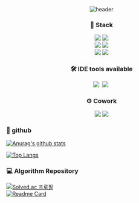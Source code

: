 


<div align="center"> 
  
![header](https://capsule-render.vercel.app/api?type=slice&color=auto&height=300&section=header&text=LeeHanYong&fontSize=90)
  
### 🔨 Stack
<p>
<img src="https://img.shields.io/badge/Java-007396?style=flat-square&logo=Java&logoColor=white">
<img src="https://img.shields.io/badge/Spring-6DB33F?style=flat-square&logo=Spring&logoColor=white">
<br>
<img src="https://img.shields.io/badge/Oracle-F80000?style=flat-square&logo=Oracle&logoColor=white">
<img src="https://img.shields.io/badge/MySQL-4479A1?style=flat-square&logo=MySQL&logoColor=white">
<br>
<img src="https://img.shields.io/badge/HTML5-E34F26?style=flat-square&logo=HTML5&logoColor=white">
<img src="https://img.shields.io/badge/JavaScript-F7DF1E?style=flat-square&logo=JavaScript&logoColor=black">

</p>

### 🛠 IDE tools available
<p>
<img src="https://img.shields.io/badge/IntellijIDEA-000000?logo=IntellijIDEA&logoColor=white"/></a>&nbsp 
<img src="https://img.shields.io/badge/VisualStudioCode-007ACC?logo=VisualStudioCode&logoColor=white"/></a>&nbsp 
</p>
  
### ⚙️ Cowork
<p>
<img src="https://img.shields.io/badge/GitHub-181717?style=flat-square&logo=GitHub&logoColor=white">
<img src="https://img.shields.io/badge/Notion-000000?style=flat-square&logo=Notion&logoColor=white">
</p>  

</div>

### 🌱 github
[![Anurag's github stats](https://github-readme-stats.vercel.app/api?username=Quence1151&theme=react)](https://github.com/anuraghazra/github-readme-stats)

[![Top Langs](https://github-readme-stats.vercel.app/api/top-langs/?username=Quence1151&theme=dark&show_icons=true&title_color=DADADA&icon_color=DADADA&layout=compact)](https://github.com/anuraghazra/github-readme-stats)

### 💻 Algorithm Repository 
[![Solved.ac 프로필](http://mazassumnida.wtf/api/v2/generate_badge?boj=dlgksdyd1151)](https://solved.ac/dlgksdyd1151) <br/>
[![Readme Card](https://github-readme-stats.vercel.app/api/pin/?username=Quence1151&repo=JavaAndAlgorithms&theme=dark&cache_seconds=1800)](https://github.com/Quence1151/JavaAndAlgorithms)



<!--
**Quence1151/Quence1151** is a ✨ _special_ ✨ repository because its `README.md` (this file) appears on your GitHub profile.

Here are some ideas to get you started:

- 🔭 I’m currently working on ...
- 🌱 I’m currently learning ...
- 👯 I’m looking to collaborate on ...
- 🤔 I’m looking for help with ...
- 💬 Ask me about ...
- 📫 How to reach me: ...
- 😄 Pronouns: ...
- ⚡ Fun fact: ...
-->

